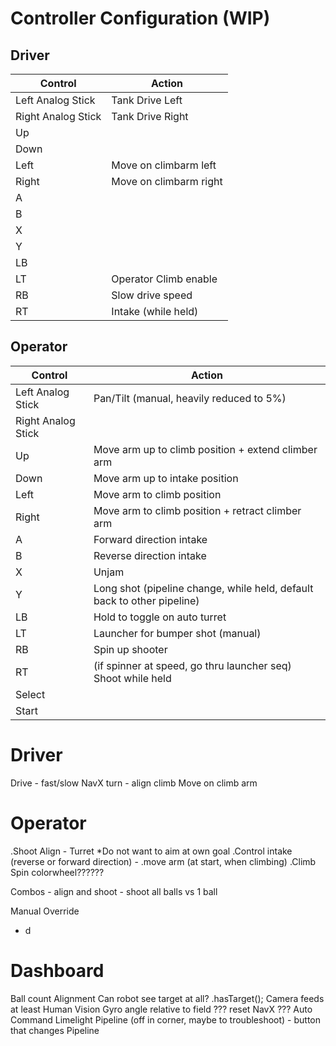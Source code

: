 # Controller Configuration (WIP)

## Driver

| Control | Action |
| --- | --- |
| Left Analog Stick  | Tank Drive Left  |
| Right Analog Stick | Tank Drive Right |
| Up | |
| Down | |
| Left | Move on climbarm left |
| Right | Move on climbarm right |
| A | |
| B | |
| X | |
| Y | |
| LB | |
| LT | Operator Climb enable |
| RB | Slow drive speed |
| RT | Intake (while held) |

## Operator

| Control | Action |
| --- | --- | 
| Left Analog Stick  | Pan/Tilt (manual, heavily reduced to 5%) |
| Right Analog Stick |  |
| Up | Move arm up to climb position + extend climber arm |
| Down | Move arm up to intake position |
| Left | Move arm to climb position |
| Right | Move arm to climb position + retract climber arm |
| A | Forward direction intake |
| B | Reverse direction intake |
| X | Unjam |
| Y | Long shot (pipeline change, while held, default back to other pipeline) | 
| LB | Hold to toggle on auto turret |
| LT | Launcher for bumper shot (manual) |
| RB | Spin up shooter |
| RT | (if spinner at speed, go thru launcher seq) Shoot while held |
| Select |  |
| Start |  |

# Driver
Drive
    - fast/slow
NavX turn 
    - align climb
Move on climb arm

# Operator
.Shoot
Align
    - Turret
        *Do not want to aim at own goal
.Control intake (reverse or forward direction)
    - .move arm (at start, when climbing)
.Climb
Spin colorwheel??????

Combos
    - align and shoot
    - shoot all balls vs 1 ball

Manual Override
- d

# Dashboard
Ball count
Alignment
Can robot see target at all?
    .hasTarget();
Camera feeds
    at least Human Vision
Gyro angle relative to field
??? reset NavX ???
Auto Command
Limelight Pipeline (off in corner, maybe to troubleshoot)
    - button that changes Pipeline

